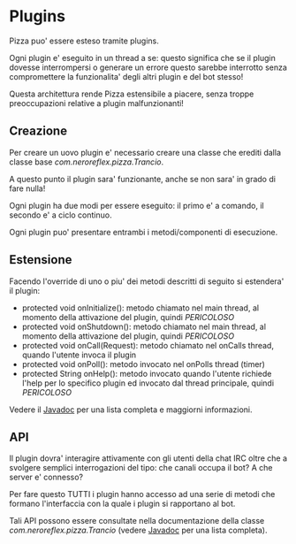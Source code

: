 # Plugins

Pizza puo' essere esteso tramite plugins.

Ogni plugin e' eseguito in un thread a se: questo significa che se il plugin dovesse interrompersi o generare un errore questo sarebbe interrotto senza
compromettere la funzionalita' degli altri plugin e del bot stesso!

Questa architettura rende Pizza estensibile a piacere, senza troppe preoccupazioni relative a plugin malfunzionanti!


## Creazione

Per creare un uovo plugin e' necessario creare una classe che erediti dalla classe base *com.neroreflex.pizza.Trancio*.
   
A questo punto il plugin sara' funzionante, anche se non sara' in grado di fare nulla!

Ogni plugin ha due modi per essere eseguito: il primo e' a comando, il secondo e' a ciclo continuo.

Ogni plugin puo' presentare entrambi i metodi/componenti di esecuzione.


## Estensione

Facendo l'override di uno o piu' dei metodi descritti di seguito si estendera' il plugin:

  - protected void onInitialize(): metodo chiamato nel main thread, al momento della attivazione del plugin, quindi _*PERICOLOSO*_
  - protected void onShutdown(): metodo chiamato nel main thread, al momento della attivazione del plugin, quindi _*PERICOLOSO*_
  - protected void onCall(Request): metodo chiamato nel onCalls thread, quando l'utente invoca il plugin
  - protected void onPoll(): metodo invocato nel onPolls thread (timer)
  - protected String onHelp(): metodo invocato quando l'utente richiede l'help per lo specifico plugin ed invocato dal thread principale, quindi _*PERICOLOSO*_


Vedere il [Javadoc](javadoc.md) per una lista completa e maggiorni informazioni.


## API

Il plugin dovra' interagire attivamente con gli utenti della chat IRC oltre che a svolgere semplici interrogazioni del tipo:
che canali occupa il bot? A che server e' connesso?

Per fare questo TUTTI i plugin hanno accesso ad una serie di metodi che formano l'interfaccia con la quale i plugin si rapportano al bot.

Tali API possono essere consultate nella documentazione della classe *com.neroreflex.pizza.Trancio* (vedere [Javadoc](javadoc.md) per una lista completa).